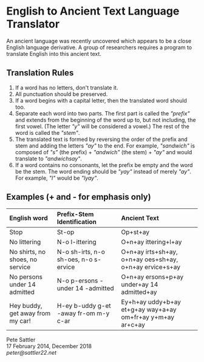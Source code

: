 # English to Ancient Text Language Translator

An ancient language was recently uncovered which appears to be a close English language derivative. A group of researchers requires a program to translate English into this ancient text. 

## Translation Rules

1. If a word has no letters, don't translate it.
2. All punctuation should be preserved.
3. If a word begins with a capital letter, then the translated word should too.
4. Separate each word into two parts. The first part is called the _"prefix"_ and extends from the beginning of the word up to, but not including, the first vowel. (The letter _"y"_ will be considered a vowel.) The rest of the word is called the _"stem"_.
5. The translated text is formed by reversing the order of the prefix and stem and adding the letters _"ay"_ to the end. For example, _"sandwich"_ is composed of _"s"_ (the prefix) + _"andwich"_ (the stem) + _"ay"_ and would translate to _"andwichsay"_.
6. If a word contains no consonants, let the prefix be empty and the word be the stem. The word ending should be _"yay"_ instead of merely _"ay"_. For example, _"l"_ would be _"lyay"_.

## Examples (+ and - for emphasis only)

English word | Prefix-Stem Identification | Ancient Text
:----------- | :------------------------- | :-----------
Stop         | St-op                      | Op+st+ay 
No littering | N-o l-ittering             | O+n+ay ittering+l+ay
No shirts, no shoes, no service | N-o sh-irts, n-o sh-oes, n-o s-ervice | O+n+ay irts+sh+ay, o+n+ay oes+sh+ay, o+n+ay ervice+s+ay
No persons under 14 admitted | N-o p-ersons -under 14 -admitted| O+n+ay ersons+p+ay under+ay 14 admitted+ay
Hey buddy, get away from my car! | H-ey b-uddy g-et -away fr-om m-y c-ar | Ey+h+ay uddy+b+ay et+g+ay way+a+ay om+fr+ay y+m+ay ar+c+ay


Pete Sattler  
17 February 2014, December 2018  
_peter@sattler22.net_  
